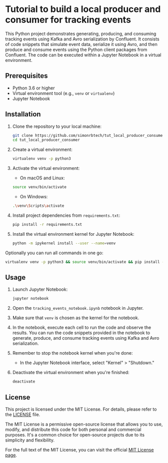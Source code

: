 # Tutorial to build a local producer and consumer for tracking events 

This Python project demonstrates generating, producing, and consuming tracking events using Kafka and Avro serialization by Confluent. It consists of code snippets that simulate event data, serialize it using Avro, and then produce and consume events using the Python client packages from Confluent. The code can be executed within a Jupyter Notebook in a virtual environment.

## Prerequisites

- Python 3.6 or higher
- Virtual environment tool (e.g., `venv` or `virtualenv`)
- Jupyter Notebook

## Installation

1. Clone the repository to your local machine:

    ```bash
    git clone https://github.com/simonrbtech/tut_local_producer_consumer.git
    cd tut_local_producer_consumer
    ```

2. Create a virtual environment:

    ```bash
    virtualenv venv -p python3
    ```

3. Activate the virtual environment:

    - On macOS and Linux:

    ```bash
    source venv/bin/activate
    ```

    - On Windows:

    ```bash
    .\venv\Scripts\activate
    ```

4. Install project dependencies from `requirements.txt`:

    ```bash
    pip install -r requirements.txt
    ```

5. Install the virtual environment kernel for Jupyter Notebook:

    ```bash
    python -m ipykernel install --user --name=venv 
    ```

Optionally you can run all commands in one go:

```bash
virtualenv venv -p python3 && source venv/bin/activate && pip install -r requirements.txt && python -m ipykernel install --user --name=venv 
```

## Usage

1. Launch Jupyter Notebook:

    ```bash
    jupyter notebook
    ```

2. Open the `tracking_events_notebook.ipynb` notebook in Jupyter.

3. Make sure that `venv` is chosen as the kernel for the notebook. 

4. In the notebook, execute each cell to run the code and observe the results. You can run the code snippets provided in the notebook to generate, produce, and consume tracking events using Kafka and Avro serialization.

5. Remember to stop the notebook kernel when you're done:

    - In the Jupyter Notebook interface, select "Kernel" > "Shutdown."

6. Deactivate the virtual environment when you're finished:

    ```bash
    deactivate
    ```

## License

This project is licensed under the MIT License. For details, please refer to the [LICENSE](LICENSE) file.

The MIT License is a permissive open-source license that allows you to use, modify, and distribute this code for both personal and commercial purposes. It's a common choice for open-source projects due to its simplicity and flexibility.

For the full text of the MIT License, you can visit the official [MIT License page](https://opensource.org/licenses/MIT).
